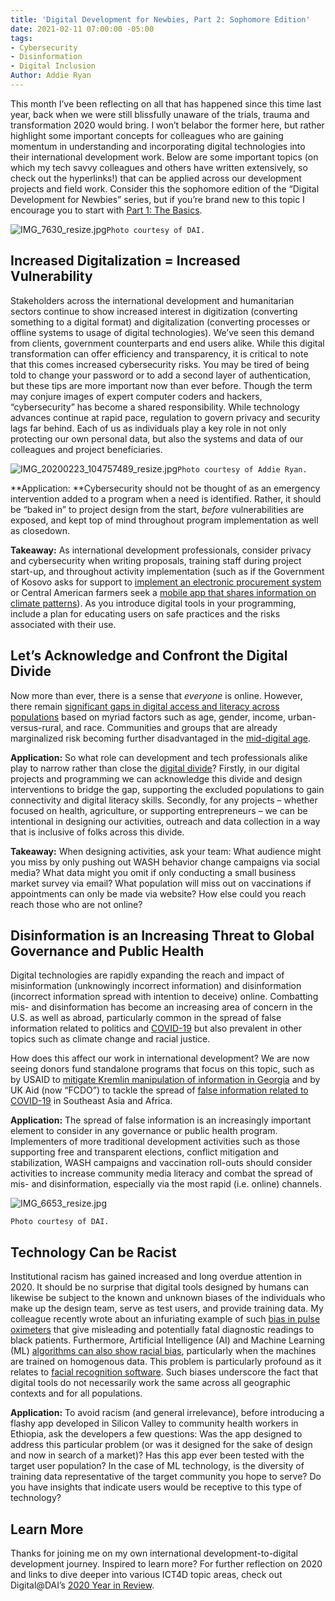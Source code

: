 ```yaml
---
title: 'Digital Development for Newbies, Part 2: Sophomore Edition'
date: 2021-02-11 07:00:00 -05:00
tags:
- Cybersecurity
- Disinformation
- Digital Inclusion
Author: Addie Ryan
---
```


This month I’ve been reflecting on all that has happened since this time last year, back when we were still blissfully unaware of the trials, trauma and transformation 2020 would bring. I won’t belabor the former here, but rather highlight some important concepts for colleagues who are gaining momentum in understanding and incorporating digital technologies into their international development work. Below are some important topics (on which my tech savvy colleagues and others have written extensively, so check out the hyperlinks!) that can be applied across our development projects and field work. Consider this the sophomore edition of the “Digital Development for Newbies” series, but if you’re brand new to this topic I encourage you to start with [Part 1: The Basics](https://dai-global-digital.com/digital-development-for-newbies-part-1-the-basics.html).

![IMG_7630_resize.jpg](/uploads/IMG_7630_resize.jpg)`Photo courtesy of DAI.`

<!--more-->

## Increased Digitalization = Increased Vulnerability

Stakeholders across the international development and humanitarian sectors continue to show increased interest in digitization (converting something to a digital format) and digitalization (converting processes or offline systems to usage of digital technologies). We’ve seen this demand from clients, government counterparts and end users alike. While this digital transformation can offer efficiency and transparency, it is critical to note that this comes increased cybersecurity risks. You may be tired of being told to change your password or to add a second layer of authentication, but these tips are more important now than ever before. Though the term may conjure images of expert computer coders and hackers, “cybersecurity” has become a shared responsibility. While technology advances continue at rapid pace, regulation to govern privacy and security lags far behind. Each of us as individuals play a key role in not only protecting our own personal data, but also the systems and data of our colleagues and project beneficiaries.

![IMG_20200223_104757489_resize.jpg](/uploads/IMG_20200223_104757489_resize.jpg)`Photo courtesy of Addie Ryan.`

**Application: **Cybersecurity should not be thought of as an emergency intervention added to a program when a need is identified. Rather, it should be “baked in” to project design from the start, *before* vulnerabilities are exposed, and kept top of mind throughout program implementation as well as closedown.

**Takeaway:** As international development professionals, consider privacy and cybersecurity when writing proposals, training staff during project start-up, and throughout activity implementation (such as if the Government of Kosovo asks for support to [implement an electronic procurement system](https://www.dai.com/our-work/projects/kosovo-transparent-effective-and-accountable-municipalities-team) or Central American farmers seek a [mobile app that shares information on climate patterns](https://assetify-dai.com/pdfs/digital-coffee-cloud-eng.pdf)). As you introduce digital tools in your programming, include a plan for educating users on safe practices and the risks associated with their use.

## Let’s Acknowledge and Confront the Digital Divide

Now more than ever, there is a sense that *everyone* is online. However, there remain [significant gaps in digital access and literacy across populations](https://www.governing.com/now/Its-2020-Why-Is-the-Digital-Divide-Still-with-Us.html) based on myriad factors such as age, gender, income, urban-versus-rural, and race. Communities and groups that are already marginalized risk becoming further disadvantaged in the [mid-digital age](https://techcrunch.com/2016/06/23/the-three-ages-of-digital/). 

**Application:** So what role can development and tech professionals alike play to narrow rather than close the [digital divide](https://dai-global-digital.com/covid-19-the-importance-of-understanding-digital-divides-during-the-pandemic-response.html)? Firstly, in our digital projects and programming we can acknowledge this divide and design interventions to bridge the gap, supporting the excluded populations to gain connectivity and digital literacy skills. Secondly, for any projects – whether focused on health, agriculture, or supporting entrepreneurs – we can be intentional in designing our activities, outreach and data collection in a way that is inclusive of folks across this divide.

**Takeaway:** When designing activities, ask your team: What audience might you miss by only pushing out WASH behavior change campaigns via social media? What data might you omit if only conducting a small business market survey via email? What population will miss out on vaccinations if  appointments can only be made via website? How else could you reach reach those who are not online?

## Disinformation is an Increasing Threat to Global Governance and Public Health

Digital technologies are rapidly expanding the reach and impact of misinformation (unknowingly incorrect information) and disinformation (incorrect information spread with intention to deceive) online. Combatting mis- and disinformation has become an increasing area of concern in the U.S. as well as abroad, particularly common in the spread of false information related to politics and [COVID-19](https://blog.twitter.com/en_us/topics/company/2020/covid19-vaccine.html) but also prevalent in other topics such as climate change and racial justice.

How does this affect our work in international development? We are now seeing donors fund standalone programs that focus on this topic, such as by USAID to [mitigate Kremlin manipulation of information in Georgia](https://www.usaid.gov/news-information/press-releases/oct-8-2020-usaid-launches-innovative-program-counter-disinformation-georgia) and by UK Aid (now “FCDO”) to tackle the spread of [false information related to COVID-19](https://www.gov.uk/government/news/uk-aid-to-tackle-global-spread-of-coronavirus-fake-news) in Southeast Asia and Africa.

**Application:** The spread of false information is an increasingly important element to consider in any governance or public health program. Implementers of more traditional development activities such as those supporting free and transparent elections, conflict mitigation and stabilization, WASH campaigns and vaccination roll-outs should consider activities to increase community media literacy and combat the spread of mis- and disinformation, especially via the most rapid (i.e. online) channels.

![IMG_6653_resize.jpg](/uploads/IMG_6653_resize.jpg)

`Photo courtesy of DAI.`

## Technology Can be Racist

Institutional racism has gained increased and long overdue attention in 2020. It should be no surprise that digital tools designed by humans can likewise be subject to the known and unknown biases of the individuals who make up the design team, serve as test users, and provide training data. My colleague recently wrote about an infuriating example of such [bias in pulse oximeters](https://dai-global-digital.com/racist-hardware-and-what-to-do-about-it.html) that give misleading and potentially fatal diagnostic readings to black patients. Furthermore, Artificial Intelligence (AI) and Machine Learning (ML) [algorithms can also show racial bias](https://dai-global-digital.com/algorithms-in-development.html?utm_source=related-box), particularly when the machines are trained on homogenous data. This problem is particularly profound as it relates to [facial recognition software](https://www.utdallas.edu/news/science-technology/racial-bias-facial-recognition-2020/). Such biases underscore the fact that digital tools do not necessarily work the same across all geographic contexts and for all populations.

**Application:** To avoid racism (and general irrelevance), before introducing a flashy app developed in Silicon Valley to community health workers in Ethiopia, ask the developers a few questions: Was the app designed to address this particular problem (or was it designed for the sake of design and now in search of a market)? Has this app ever been tested with the target user population? In the case of ML technology, is the diversity of training data representative of the target community you hope to serve? Do you have insights that indicate users would be receptive to this type of technology?

## Learn More

Thanks for joining me on my own international development-to-digital development journey. Inspired to learn more? For further reflection on 2020 and links to dive deeper into various ICT4D topic areas, check out Digital@DAI’s [2020 Year in Review](https://dai-global-digital.com/digital-at-dai-2020-year-in-review.html).
